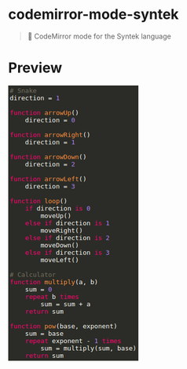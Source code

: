 # codemirror-mode-syntek

> :memo: CodeMirror mode for the Syntek language

# Preview
[![Highlighting preview](/preview.png?raw=true)](https://syntek-lang.github.io/codemirror-mode-syntek/)
